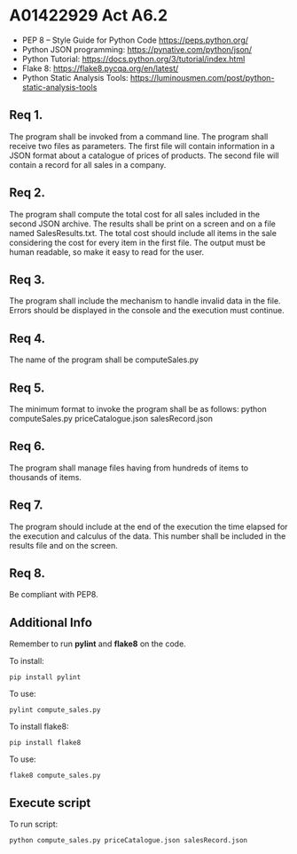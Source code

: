 # A01422929 Act A6.2
- PEP 8 – Style Guide for Python Code https://peps.python.org/
- Python JSON programming: https://pynative.com/python/json/
- Python Tutorial: https://docs.python.org/3/tutorial/index.html
- Flake 8: https://flake8.pycqa.org/en/latest/
- Python Static Analysis Tools: https://luminousmen.com/post/python-static-analysis-tools


## Req 1. 
The program shall be invoked from a
command line. The program shall receive two
files as parameters. The first file will contain
information in a JSON format about a catalogue
of prices of products. The second file will
contain a record for all sales in a company.
## Req 2. 
The program shall compute the total cost
for all sales included in the second JSON archive.
The results shall be print on a screen and on a
file named SalesResults.txt. The total cost
should include all items in the sale considering
the cost for every item in the first file.
The output must be human readable, so make it
easy to read for the user.
## Req 3. 
The program shall include the mechanism
to handle invalid data in the file. Errors should
be displayed in the console and the execution
must continue.
## Req 4. 
The name of the program shall be
computeSales.py
## Req 5. 
The minimum format to invoke the
program shall be as follows:
python computeSales.py priceCatalogue.json
salesRecord.json
## Req 6. 
The program shall manage files having
from hundreds of items to thousands of items.
## Req 7. 
The program should include at the end of
the execution the time elapsed for the
execution and calculus of the data. This number
shall be included in the results file and on the
screen.
## Req 8. 
Be compliant with PEP8.

## Additional Info
Remember to run **pylint** and **flake8** on the code.

To install:
```
pip install pylint
```

To use:
```
pylint compute_sales.py
```

To install flake8:
```
pip install flake8
```

To use:
```
flake8 compute_sales.py
```

## Execute script
To run script:
```
python compute_sales.py priceCatalogue.json salesRecord.json
```